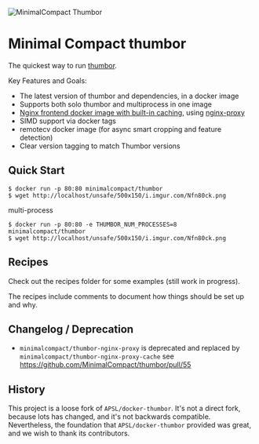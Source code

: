 ![](https://s3.eu-west-2.amazonaws.com/minimal-compact/images/mc-thumbor.png "MinimalCompact Thumbor")

# Minimal Compact thumbor


The quickest way to run [thumbor](https://github.com/thumbor/thumbor).

Key Features and Goals:

* The latest version of thumbor and dependencies, in a docker image
* Supports both solo thumbor and multiprocess in one image
* [Nginx frontend docker image with built-in caching](nginx-proxy-cache/README.md), using [nginx-proxy](https://github.com/jwilder/nginx-proxy)
* SIMD support via docker tags
* remotecv docker image (for async smart cropping and feature detection)
* Clear version tagging to match Thumbor versions

## Quick Start

```
$ docker run -p 80:80 minimalcompact/thumbor
$ wget http://localhost/unsafe/500x150/i.imgur.com/Nfn80ck.png
```

multi-process

```
$ docker run -p 80:80 -e THUMBOR_NUM_PROCESSES=8 minimalcompact/thumbor
$ wget http://localhost/unsafe/500x150/i.imgur.com/Nfn80ck.png

```

## Recipes

Check out the recipes folder for some examples (still work in progress).

The recipes include comments to document how things should be set up and why.

## Changelog / Deprecation

* `minimalcompact/thumbor-nginx-proxy` is deprecated and replaced by `minimalcompact/thumbor-nginx-proxy-cache`
  see https://github.com/MinimalCompact/thumbor/pull/55

## History

This project is a loose fork of `APSL/docker-thumbor`. It's not a direct fork, because lots has changed, and it's not
backwards compatible. Nevertheless, the foundation that `APSL/docker-thumbor` provided was great, and we wish to thank its
contributors.
